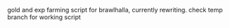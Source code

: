 gold and exp farming script for brawlhalla, currently rewriting. check temp branch for working script
